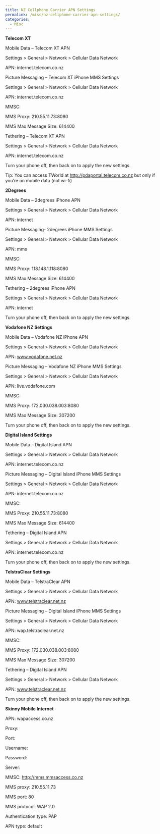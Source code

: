 ```yaml
---
title: NZ Cellphone Carrier APN Settings
permalink: /misc/nz-cellphone-carrier-apn-settings/
categories:
  - Misc
---
```

**Telecom XT**
  
Mobile Data – Telecom XT APN
  
Settings > General > Network > Cellular Data Network

APN: internet.telecom.co.nz

Picture Messaging – Telecom XT iPhone MMS Settings
  
Settings > General > Network > Cellular Data Network

APN: internet.telecom.co.nz
  
MMSC:
  
MMS Proxy: 210.55.11.73:8080
  
MMS Max Message Size: 614400

Tethering – Telecom XT APN
  
Settings > General > Network > Cellular Data Network

APN: internet.telecom.co.nz

Turn your phone off, then back on to apply the new settings.

Tip: You can access TWorld at http://pdaportal.telecom.co.nz but only if you’re on mobile data (not wi-fi)

**2Degrees**
  
Mobile Data – 2degrees iPhone APN
  
Settings > General > Network > Cellular Data Network

APN: internet

Picture Messaging- 2degrees iPhone MMS Settings
  
Settings > General > Network > Cellular Data Network

APN: mms
  
MMSC:
  
MMS Proxy: 118.148.1.118:8080
  
MMS Max Message Size: 614400

Tethering – 2degrees iPhone APN
  
Settings > General > Network > Cellular Data Network

APN: internet

Turn your phone off, then back on to apply the new settings.
  
**Vodafone NZ Settings**
  
Mobile Data – Vodafone NZ iPhone APN

Settings > General > Network > Cellular Data Network

APN: www.vodafone.net.nz

Picture Messaging – Vodafone NZ iPhone MMS Settings
  
Settings > General > Network > Cellular Data Network

APN: live.vodafone.com
  
MMSC:
  
MMS Proxy: 172.030.038.003:8080
  
MMS Max Message Size: 307200

Turn your phone off, then back on to apply the new settings.

**Digital Island Settings**
  
Mobile Data – Digital Island APN
  
Settings > General > Network > Cellular Data Network

APN: internet.telecom.co.nz

Picture Messaging – Digital Island iPhone MMS Settings
  
Settings > General > Network > Cellular Data Network

APN: internet.telecom.co.nz
  
MMSC:
  
MMS Proxy: 210.55.11.73:8080
  
MMS Max Message Size: 614400

Tethering – Digital Island APN
  
Settings > General > Network > Cellular Data Network

APN: internet.telecom.co.nz

Turn your phone off, then back on to apply the new settings.

**TelstraClear Settings**
  
Mobile Data – TelstraClear APN
  
Settings > General > Network > Cellular Data Network

APN: www.telstraclear.net.nz

Picture Messaging – Digital Island iPhone MMS Settings
  
Settings > General > Network > Cellular Data Network

APN: wap.telstraclear.net.nz
  
MMSC:
  
MMS Proxy: 172.030.038.003:8080
  
MMS Max Message Size: 307200

Tethering – Digital Island APN
  
Settings > General > Network > Cellular Data Network

APN: www.telstraclear.net.nz

Turn your phone off, then back on to apply the new settings.

**Skinny Mobile Internet**

APN: wapaccess.co.nz
  
Proxy: <Leave in Blank>
  
Port: <Leave in Blank>
  
Username: <Leave in Blank>
  
Password: <Leave in Blank>
  
Server: <Leave in Blank>

MMSC: http://mms.mmsaccess.co.nz
  
MMS proxy: 210.55.11.73
  
MMS port: 80
  
MMS protocol: WAP 2.0
  
Authentication type: PAP
  
APN type: default
